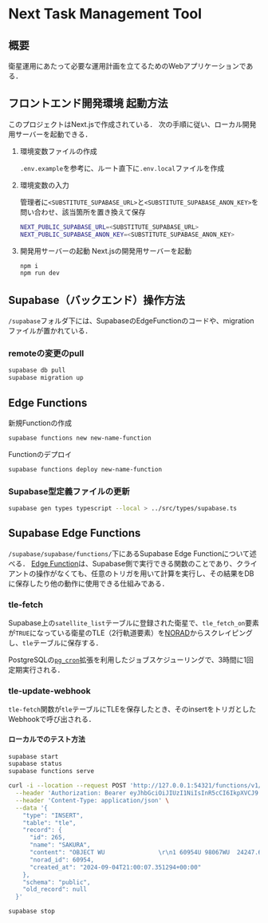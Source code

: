 # Next Task Management Tool

## 概要

衛星運用にあたって必要な運用計画を立てるためのWebアプリケーションである．

## フロントエンド開発環境 起動方法

このプロジェクトはNext.jsで作成されている．
次の手順に従い、ローカル開発用サーバーを起動できる．

1. 環境変数ファイルの作成

    `.env.example`を参考に、ルート直下に`.env.local`ファイルを作成

2. 環境変数の入力

    管理者に`<SUBSTITUTE_SUPABASE_URL>`と`<SUBSTITUTE_SUPABASE_ANON_KEY>`を問い合わせ、該当箇所を置き換えて保存

    ```bash
    NEXT_PUBLIC_SUPABASE_URL=<SUBSTITUTE_SUPABASE_URL>
    NEXT_PUBLIC_SUPABASE_ANON_KEY=<SUBSTITUTE_SUPABASE_ANON_KEY>
    ```

3. 開発用サーバーの起動
    Next.jsの開発用サーバーを起動

    ```bash
    npm i
    npm run dev
    ```

## Supabase（バックエンド）操作方法

`/supabase`フォルダ下には、SupabaseのEdgeFunctionのコードや、migrationファイルが置かれている．

### remoteの変更のpull

```bash
supabase db pull
supabase migration up
```

## Edge Functions

新規Functionの作成

```bash
supabase functions new new-name-function
```

Functionのデプロイ

```bash
supabase functions deploy new-name-function
```

### Supabase型定義ファイルの更新

```bash
supabase gen types typescript --local > ../src/types/supabase.ts
```

## Supabase Edge Functions

`/supabase/supabase/functions/`下にあるSupabase Edge Functionについて述べる．
[Edge Function](https://supabase.com/docs/guides/functions)は、Supabase側で実行できる関数のことであり、クライアントの操作がなくても、任意のトリガを用いて計算を実行し、その結果をDBに保存したり他の動作に使用できる仕組みである．

### tle-fetch

Supabase上の`satellite_list`テーブルに登録された衛星で、`tle_fetch_on`要素が`TRUE`になっている衛星のTLE（2行軌道要素）を[NORAD](https://celestrak.org/)からスクレイピングし、`tle`テーブルに保存する．

PostgreSQLの[`pg_cron`](https://supabase.com/docs/guides/database/extensions/pg_cron?queryGroups=database-method&database-method=sql)拡張を利用したジョブスケジューリングで、3時間に1回定期実行される．

### tle-update-webhook

`tle-fetch`関数が`tle`テーブルにTLEを保存したとき、そのinsertをトリガとしたWebhookで呼び出される．

#### ローカルでのテスト方法

```bash
supabase start
supabase status
supabase functions serve
```

```bash
curl -i --location --request POST 'http://127.0.0.1:54321/functions/v1/tle-update-webhook' \
  --header 'Authorization: Bearer eyJhbGciOiJIUzI1NiIsInR5cCI6IkpXVCJ9.eyJpc3MiOiJzdXBhYmFzZS1kZW1vIiwicm9sZSI6ImFub24iLCJleHAiOjE5ODM4MTI5OTZ9.CRXP1A7WOeoJeXxjNni43kdQwgnWNReilDMblYTn_I0' \
  --header 'Content-Type: application/json' \
  --data '{
    "type": "INSERT",
    "table": "tle",
    "record": {
      "id": 265,
      "name": "SAKURA",
      "content": "OBJECT WU               \r\n1 60954U 98067WU  24247.60248306  .00115501  00000+0  19272-2 0  9997\r\n2 60954  51.6391 286.8206 0013428 314.7580  45.2651 15.50985581   818\r\n",
      "norad_id": 60954,
      "created_at": "2024-09-04T21:00:07.351294+00:00"
    },
    "schema": "public",
    "old_record": null
  }'
```

```bash
supabase stop
```
